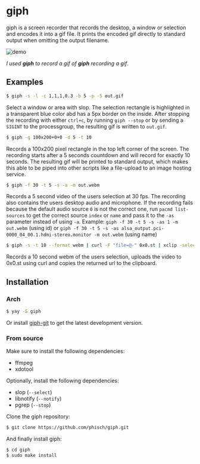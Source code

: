 # giph
giph is a screen recorder that records the desktop, a window or selection and encodes it into a gif file. It prints the encoded gif directly to standard output when omitting the output filename.

![demo](https://i.imgur.com/Hoi0fF7.gif)

*I used **giph** to record a gif of **giph** recording a gif*.

## Examples

```bash
$ giph -s -l -c 1,1,1,0.3 -b 5 -p -5 out.gif 
```
Select a window or area with slop. The selection rectangle is highlighted in a transparent blue color abd has a 5px border on the inside. 
After stopping the recording with either `ctrl+c`, by running `giph --stop` or by sending a `SIGINT` to the processgroup, the resulting gif is written to `out.gif`.


```bash
$ giph -g 100x200+0+0 -d 5 -t 10
```
Records a 100x200 pixel rectangle in the top left corner of the screen. The recording starts after a 5 seconds countdown and will record for exactly 10 seconds. The resulting gif will be printed to standard output, which makes this able to be piped into other scripts like a file-upload to an image hosting service.


```bash
$ giph -f 30 -t 5 -s -a -m out.webm
```
Records a 5 second video of the users selection at 30 fps. The recording also contains the users desktop audio and microphone. If the recording fails because the default audio source `0` is not the correct one, run `pacmd list-sources` to get the correct source `index` or `name` and pass it to the `-as` parameter instead of using `-a`. Example: `giph -f 30 -t 5 -s -as 1 -m out.webm` (using id) or `giph -f 30 -t 5 -s -as alsa_output.pci-0000_04_00.1.hdmi-stereo.monitor -m out.webm` (using name)

```bash
$ giph -s -t 10 --format webm | curl -F "file=@-" 0x0.st | xclip -selection clipboard
```

Records a 10 second webm of the users selection, uploads the video to 0x0.st using curl and copies the returned url to the clipboard.

## Installation

### Arch

```bash
$ yay -S giph
```
Or install [giph-git](https://aur.archlinux.org/packages/giph-git/) to get the latest development version.

### From source

Make sure to install the following dependencies:

 - ffmpeg
 - xdotool

Optionally, install the following dependencies:

 - slop (`--select`)
 - libnotify (`--notify`)
 - pgrep (`--stop`)

Clone the giph repository:

```bash
$ git clone https://github.com/phisch/giph.git
```

And finally install giph:

```bash
$ cd giph
$ sudo make install
```
